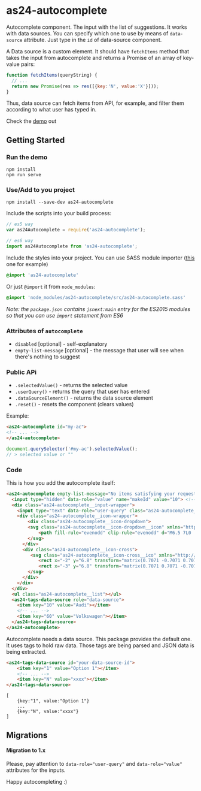 # as24-autocomplete

Autocomplete component. The input with the list of suggestions. It works with data sources. You can specify which one to use by means of `data-source` attribute.
Just type in the `id` of data-source component.

A Data source is a custom element. It should have `fetchItems` method that takes the input from autocomplete and returns a Promise of an array of key-value pairs:

```js
function fetchItems(queryString) {
  // ...
  return new Promise(res => res([{key:'N', value:'X'}]));
}
```

Thus, data source can fetch items from API, for example, and filter them according to what user has typed in.

Check the [demo](https://autoscout24.github.io/as24-autocomplete/) out

## Getting Started

### Run the demo

```
npm install
npm run serve
```

### Use/Add to you project

```
npm install --save-dev as24-autocomplete
```

Include the scripts into your build process:

```js
// es5 way
var as24Autocomplete = require('as24-autocomplete');

// es6 way
import as24Autocomplete from 'as24-autocomplete';
```

Include the styles into your project. You can use SASS module importer ([this](https://www.npmjs.com/package/sass-module-importer) one for example)

```scss
@import 'as24-autocomplete'
```

Or just `@import` it from `node_modules`:

```scss
@import 'node_modules/as24-autocomplete/src/as24-autocomplete.sass'
```

*Note: the `package.json` contains `jsnext:main` entry for the ES2015 modules so that you can use `import` statement from ES6*


### Attributes of `autocomplete`

- `disabled` [optional] - self-explanatory
- `empty-list-message` [optional] - the message that user  will see when there's nothing to suggest

### Public APi

- `.selectedValue()` - returns the selected value
- `.userQuery()` - returns the query that user has entered
- `.dataSourceElement()` - returns the data source element
- `.reset()` - resets the component (clears values)

Example:

```html
<as24-autocomplete id="my-ac">
<!-- ... -->
</as24-autocomplete>
```

```js
document.querySelector('#my-ac').selectedValue();
// > selected value or ""
```

### Code

This is how you add the autocomplete itself:

```html
<as24-autocomplete empty-list-message="No items satisfying your request">
  <input type="hidden" data-role="value" name="makeId" value="10"> <!-- Predefined value -->
  <div class="as24-autocomplete__input-wrapper">
    <input type="text" data-role="user-query" class="as24-autocomplete__input" placeholder="Optional placeholder">
    <div class="as24-autocomplete__icon-wrapper">
        <div class="as24-autocomplete__icon-dropdown">
        <svg class="as24-autocomplete__icon-dropdown__icon" xmlns="http://www.w3.org/2000/svg" viewBox="0 0 13 7" height="16px" width="16px">
            <path fill-rule="evenodd" clip-rule="evenodd" d="M6.5 7L0 .5.5 0l6 6 5.9-6 .6.5"></path>
        </svg>
      </div>
      <div class="as24-autocomplete__icon-cross">
         <svg class="as24-autocomplete__icon-cross__ico" xmlns="http://www.w3.org/2000/svg" viewBox="0 0 16 16" height="16px" width="16px">
            <rect x="-2" y="6.8" transform="matrix(0.7071 -0.7071 0.7071 0.7071 -3.2215 7.7782)" width="20" height="1"/>
            <rect x="-3" y="6.8" transform="matrix(0.7071 0.7071 -0.7071 0.7071 7.7786 -3.2215)" width="20" height="1"/>
        </svg>
      </div>
    </div>
  </div>
  <ul class="as24-autocomplete__list"></ul>
  <as24-tags-data-source role="data-source">
    <item key="10" value="Audi"></item>
    <!-- ... -->
    <item key="60" value="Volkswagen"></item>
  </as24-tags-data-source>
</as24-autocomplete>
```

Autocomplete needs a data source. This package provides the default one. It uses tags to hold raw data. Those tags are being parsed and JSON data is being extracted.

```html
<as24-tags-data-source id="your-data-source-id">
    <item key="1" value="Option 1"></item>
    <!-- ... -->
    <item key="N" value="xxxx"></item>
</as24-tags-data-source>
```

```
[
    {key:"1", value:"Option 1"}
    ...
    {key:"N", value:"xxxx"}
]
```

## Migrations

#### Migration to 1.x

Please, pay attention to `data-role="user-query"` and `data-role="value"` attributes for the inputs.

Happy autocompleting :)
